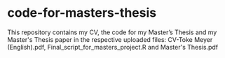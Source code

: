# code-for-masters-thesis
This repository contains my CV, the code for my Master’s Thesis and my Master's Thesis paper in the respective uploaded files:
CV-Toke Meyer (English).pdf,
Final_script_for_masters_project.R
and
Master's Thesis.pdf
